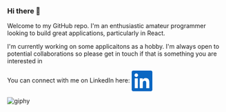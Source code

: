 ### Hi there 👋
Welcome to my GitHub repo. I'm an enthusiastic amateur programmer looking to build great applications, particularly in React.

I'm currently working on some applicaitons as a hobby. I'm always open to potential collaborations so please get in touch if that is something you are interested in

You can connect with me on LinkedIn here: <a href="[URL_REDIRECT](https://www.linkedin.com/in/christopher-gardner-profile/)" target="blank"><img align="center" src="LinkedInIcon.svg"/></a>

![giphy](https://user-images.githubusercontent.com/116954089/224168008-1684aa6c-96b7-4eed-abf6-fe1c360b29e6.gif)


